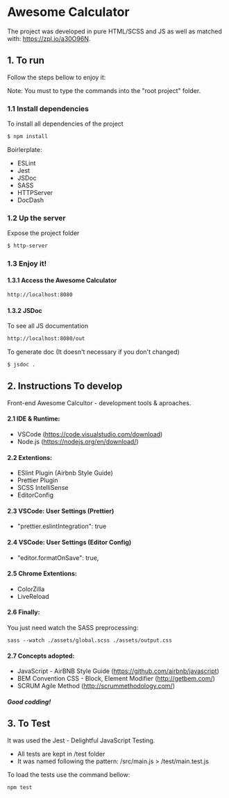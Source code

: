 # Awesome Calculator

The project was developed in pure HTML/SCSS and JS as well as matched with: https://zpl.io/a30O96N.

## 1. To run

Follow the steps bellow to enjoy it:

Note: You must to type the commands into the "root project" folder.

### 1.1 Install dependencies

To install all dependencies of the project

```bash
$ npm install
```

Boirlerplate:

-   ESLint
-   Jest
-   JSDoc
-   SASS
-   HTTPServer
-   DocDash

### 1.2 Up the server

Expose the project folder

```bash
$ http-server
```

### 1.3 Enjoy it!

#### 1.3.1 Access the Awesome Calculator

```bash
http://localhost:8080
```

#### 1.3.2 JSDoc

To see all JS documentation

```bash
http://localhost:8080/out
```

To generate doc (It doesn't necessary if you don't changed)

```bash
$ jsdoc .
```

## 2. Instructions To develop

Front-end Awesome Calcultor - development tools & aproaches.

#### 2.1 IDE & Runtime:

-   VSCode (https://code.visualstudio.com/download)
-   Node.js (https://nodejs.org/en/download/)

#### 2.2 Extentions:

-   ESlint Plugin (Airbnb Style Guide)
-   Prettier Plugin
-   SCSS IntelliSense
-   EditorConfig

#### 2.3 VSCode: User Settings (Prettier)

-   "prettier.eslintIntegration": true

#### 2.4 VSCode: User Settings (Editor Config)

-   "editor.formatOnSave": true,

#### 2.5 Chrome Extentions:

-   ColorZilla
-   LiveReload

#### 2.6 Finally:

You just need watch the SASS preprocessing:

```
sass --watch ./assets/global.scss ./assets/output.css
```

#### 2.7 Concepts adopted:

-   JavaScript - AirBNB Style Guide (https://github.com/airbnb/javascript)
-   BEM Convention CSS - Block, Element Modifier (http://getbem.com/)
-   SCRUM Agile Method (http://scrummethodology.com/)

##### Good codding!

## 3. To Test

It was used the Jest - Delightful JavaScript Testing.

-   All tests are kept in /test folder
-   It was named following the pattern: /src/main.js > /test/main.test.js

To load the tests use the command bellow:

```
npm test
```

